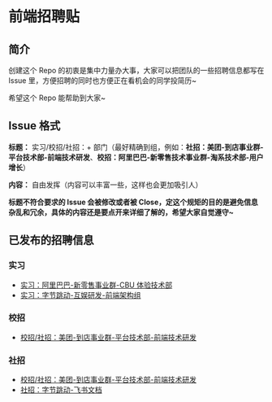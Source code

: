 # 前端招聘贴

## 简介

创建这个 Repo 的初衷是集中力量办大事，大家可以把团队的一些招聘信息都写在 Issue 里，方便招聘的同时也方便正在看机会的同学投简历~

希望这个 Repo 能帮助到大家~

## Issue 格式

**标题：** 实习/校招/社招：+ 部门（最好精确到组，例如：**社招：美团-到店事业群-平台技术部-前端技术研发**、**校招：阿里巴巴-新零售技术事业群-淘系技术部-用户增长**）

**内容：** 自由发挥（内容可以丰富一些，这样也会更加吸引人）

**标题不符合要求的 Issue 会被修改或者被 Close，定这个规矩的目的是避免信息杂乱和冗余，具体的内容还是要点开来详细了解的，希望大家自觉遵守~**

## 已发布的招聘信息

### 实习

- [实习：阿里巴巴-新零售事业群-CBU 体验技术部](https://github.com/wjq990112/Front-End-Recruitment/issues/3)
- [实习：字节跳动-互娱研发-前端架构组](https://github.com/wjq990112/Front-End-Recruitment/issues/4)

### 校招

- [校招/社招：美团-到店事业群-平台技术部-前端技术研发](https://github.com/wjq990112/Front-End-Recruitment/issues/1)

### 社招

- [校招/社招：美团-到店事业群-平台技术部-前端技术研发](https://github.com/wjq990112/Front-End-Recruitment/issues/1)
- [社招：字节跳动-飞书文档](https://github.com/wjq990112/Front-End-Recruitment/issues/2)
